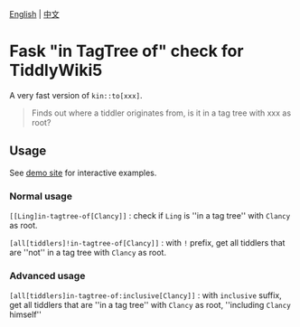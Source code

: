 [English](/README.md) | [中文](/README_zh-CN.md)

# Fask "in TagTree of" check for TiddlyWiki5

A very fast version of `kin::to[xxx]`.

> Finds out where a tiddler originates from, is it in a tag tree with xxx as root?

## Usage

See [demo site](https://tiddly-gittly.github.io/in-tagtree-of/) for interactive examples.

### Normal usage

`[[Ling]in-tagtree-of[Clancy]]` : check if `Ling` is ''in a tag tree'' with `Clancy` as root.

`[all[tiddlers]!in-tagtree-of[Clancy]]` : with `!` prefix, get all tiddlers that are ''not'' in a tag tree with `Clancy` as root.

### Advanced usage

`[all[tiddlers]in-tagtree-of:inclusive[Clancy]]` : with `inclusive` suffix, get all tiddlers that are ''in a tag tree'' with `Clancy` as root, ''including `Clancy` himself''